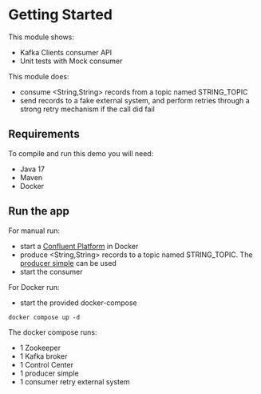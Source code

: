 # Getting Started

This module shows:
- Kafka Clients consumer API
- Unit tests with Mock consumer

This module does:
- consume <String,String> records from a topic named STRING_TOPIC
- send records to a fake external system, and perform retries through a strong retry mechanism if the call did fail

## Requirements

To compile and run this demo you will need:
- Java 17
- Maven
- Docker

## Run the app

For manual run:
- start a [Confluent Platform](https://docs.confluent.io/platform/current/quickstart/ce-docker-quickstart.html#step-1-download-and-start-cp) in Docker
- produce <String,String> records to a topic named STRING_TOPIC. The [producer simple](../../kafka-producer-quickstarts/kafka-producer-simple) can be used
- start the consumer

For Docker run:
- start the provided docker-compose 

```
docker compose up -d
```

The docker compose runs:
- 1 Zookeeper
- 1 Kafka broker
- 1 Control Center
- 1 producer simple
- 1 consumer retry external system
